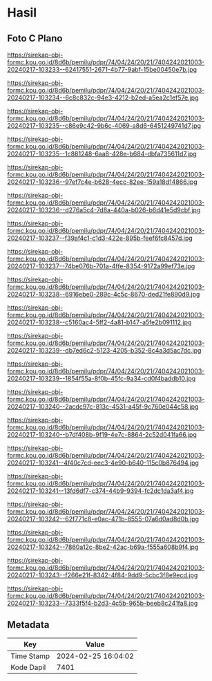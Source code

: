 # Hasil

## Foto C Plano

https://sirekap-obj-formc.kpu.go.id/8d6b/pemilu/pdpr/74/04/24/20/21/7404242021003-20240217-103233--62417551-2671-4b77-9abf-15be00450e7b.jpg

https://sirekap-obj-formc.kpu.go.id/8d6b/pemilu/pdpr/74/04/24/20/21/7404242021003-20240217-103234--6c8c832c-94e3-4212-b2ed-a5ea2c1ef57e.jpg

https://sirekap-obj-formc.kpu.go.id/8d6b/pemilu/pdpr/74/04/24/20/21/7404242021003-20240217-103235--c86e9c42-9b6c-4069-a8d6-6451249741d7.jpg

https://sirekap-obj-formc.kpu.go.id/8d6b/pemilu/pdpr/74/04/24/20/21/7404242021003-20240217-103235--1c881248-6aa8-428e-b684-dbfa735611d7.jpg

https://sirekap-obj-formc.kpu.go.id/8d6b/pemilu/pdpr/74/04/24/20/21/7404242021003-20240217-103236--97ef7c4e-b628-4ecc-82ee-159a18d14866.jpg

https://sirekap-obj-formc.kpu.go.id/8d6b/pemilu/pdpr/74/04/24/20/21/7404242021003-20240217-103236--d276a5c4-7d8a-440a-b026-b6d41e5d9cbf.jpg

https://sirekap-obj-formc.kpu.go.id/8d6b/pemilu/pdpr/74/04/24/20/21/7404242021003-20240217-103237--f39af4c1-c1d3-422e-895b-feef6fc8457d.jpg

https://sirekap-obj-formc.kpu.go.id/8d6b/pemilu/pdpr/74/04/24/20/21/7404242021003-20240217-103237--74be076b-701a-4ffe-8354-9172a99ef73e.jpg

https://sirekap-obj-formc.kpu.go.id/8d6b/pemilu/pdpr/74/04/24/20/21/7404242021003-20240217-103238--6916ebe0-289c-4c5c-8670-ded21fe890d9.jpg

https://sirekap-obj-formc.kpu.go.id/8d6b/pemilu/pdpr/74/04/24/20/21/7404242021003-20240217-103238--c5160ac4-5ff2-4a81-b147-a5fe2b091112.jpg

https://sirekap-obj-formc.kpu.go.id/8d6b/pemilu/pdpr/74/04/24/20/21/7404242021003-20240217-103239--db7ed6c2-5123-4205-b352-8c4a3d5ac7dc.jpg

https://sirekap-obj-formc.kpu.go.id/8d6b/pemilu/pdpr/74/04/24/20/21/7404242021003-20240217-103239--1854f55a-8f0b-45fc-9a34-cd0f4baddb10.jpg

https://sirekap-obj-formc.kpu.go.id/8d6b/pemilu/pdpr/74/04/24/20/21/7404242021003-20240217-103240--2acdc97c-813c-4531-a45f-9c760e044c58.jpg

https://sirekap-obj-formc.kpu.go.id/8d6b/pemilu/pdpr/74/04/24/20/21/7404242021003-20240217-103240--b7df408b-9f19-4e7c-8864-2c52d041fa66.jpg

https://sirekap-obj-formc.kpu.go.id/8d6b/pemilu/pdpr/74/04/24/20/21/7404242021003-20240217-103241--4f40c7cd-eec3-4e90-b640-115c0b876494.jpg

https://sirekap-obj-formc.kpu.go.id/8d6b/pemilu/pdpr/74/04/24/20/21/7404242021003-20240217-103241--13fd6df7-c374-44b9-9394-fc2dc1da3af4.jpg

https://sirekap-obj-formc.kpu.go.id/8d6b/pemilu/pdpr/74/04/24/20/21/7404242021003-20240217-103242--62f771c8-e0ac-471b-8555-07a6d0ad8d0b.jpg

https://sirekap-obj-formc.kpu.go.id/8d6b/pemilu/pdpr/74/04/24/20/21/7404242021003-20240217-103242--7860a12c-8be2-42ac-b69a-f555a608b9f4.jpg

https://sirekap-obj-formc.kpu.go.id/8d6b/pemilu/pdpr/74/04/24/20/21/7404242021003-20240217-103243--f266e21f-8342-4f84-9dd9-5cbc3f8e9ecd.jpg

https://sirekap-obj-formc.kpu.go.id/8d6b/pemilu/pdpr/74/04/24/20/21/7404242021003-20240217-103233--7333f5f4-b2d3-4c5b-965b-beeb8c241fa8.jpg


## Metadata

| Key        | Value               |
| ---------- | ------------------- |
| Time Stamp | 2024-02-25 16:04:02 |
| Kode Dapil | 7401                |



